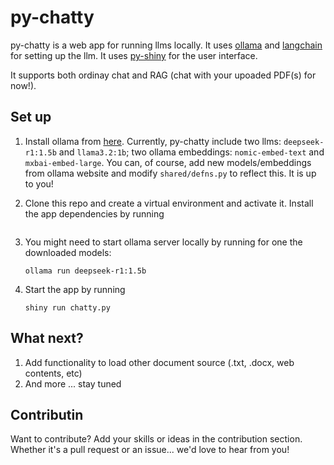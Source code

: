 # py-chatty
py-chatty is a web app for running llms locally. It uses [ollama](https://ollama.com/) and [langchain](https://python.langchain.com/docs/introduction/) for setting up the llm. It uses [py-shiny](https://shiny.posit.co/py/) for the user interface.

It supports both ordinay chat and RAG (chat with your upoaded PDF(s) for now!).

## Set up
1. Install ollama from [here](https://ollama.com/). Currently, py-chatty include two llms: `deepseek-r1:1.5b` and `llama3.2:1b`; two ollama embeddings: `nomic-embed-text` and `mxbai-embed-large`. You can, of course, add new models/embeddings from ollama website and modify `shared/defns.py` to reflect this. It is up to you!

1. Clone this repo and create a virtual environment and activate it. Install the app dependencies by running
    ```pip install -r requirements.txt
    ```
1. You might need to start ollama server locally by running for one the downloaded models:
    ```
    ollama run deepseek-r1:1.5b
    ```
1. Start the app by running
    ```
    shiny run chatty.py
    ```

## What next?
1. Add functionality to load other document source (.txt, .docx, web contents, etc)
1. And more ... stay tuned

## Contributin
Want to contribute? Add your skills or ideas in the contribution section. Whether it's a pull request or an issue... we'd love to hear from you!

